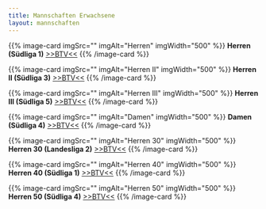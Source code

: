 ```yaml
---
title: Mannschaften Erwachsene
layout: mannschaften
---
```


{{% image-card imgSrc="" imgAlt="Herren" imgWidth="500" %}}
**Herren (Südliga 1)** <a href="https://www.btv.de/de/spielbetrieb/tabelle-spielplan.html?groupid=1950850" target="_blank">>>BTV<<</a>
{{% /image-card %}}

{{% image-card imgSrc="" imgAlt="Herren II" imgWidth="500" %}}
**Herren II (Südliga 3)** <a href="https://www.btv.de/de/spielbetrieb/tabelle-spielplan.html?groupid=1950941" target="_blank">>>BTV<<</a>
{{% /image-card %}}

{{% image-card imgSrc="" imgAlt="Herren III" imgWidth="500" %}}
**Herren III (Südliga 5)** <a href="https://www.btv.de/de/spielbetrieb/tabelle-spielplan.html?groupid=1951102" target="_blank">>>BTV<<</a>
{{% /image-card %}}

{{% image-card imgSrc="" imgAlt="Damen" imgWidth="500" %}}
**Damen (Südliga 4)** <a href="https://www.btv.de/de/spielbetrieb/tabelle-spielplan.html?groupid=1951298" target="_blank">>>BTV<<</a>
{{% /image-card %}}

{{% image-card imgSrc="" imgAlt="Herren 30" imgWidth="500" %}}
**Herren 30 (Landesliga 2)** <a href="https://www.btv.de/de/spielbetrieb/tabelle-spielplan.html?groupid=1921834" target="_blank">>>BTV<<</a>
{{% /image-card %}}

{{% image-card imgSrc="" imgAlt="Herren 40" imgWidth="500" %}}
**Herren 40 (Südliga 1)** <a href="https://www.btv.de/de/spielbetrieb/tabelle-spielplan.html?groupid=1951506" target="_blank">>>BTV<<</a>
{{% /image-card %}}

{{% image-card imgSrc="" imgAlt="Herren 50" imgWidth="500" %}}
**Herren 50 (Südliga 4)** <a href="https://www.btv.de/de/spielbetrieb/tabelle-spielplan.html?groupid=1951669" target="_blank">>>BTV<<</a>
{{% /image-card %}}
